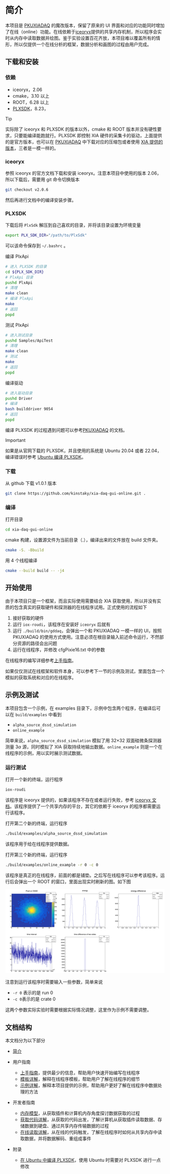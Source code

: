 # 简介

本项目是 [PKUXIADAQ](https://github.com/wuhongyi/PKUXIADAQ) 的魔改版本，保留了原来的 UI 界面和对应的功能同时增加了在线（online）功能。在线依赖于[iceoryx](https://iceoryx.io/latest/)提供的共享内存机制，所以程序会实时从内存中读取数据并绘图。鉴于实验设置百花齐放，本项目难以覆盖所有的情形，所以仅提供一个在线分析的框架，数据分析和画图的过程由用户完成。

## 下载和安装

### 依赖

+ iceoryx，2.06
+ cmake，3.10 以上
+ ROOT，6.28 以上
+ [PLXSDK](https://www.broadcom.com/products/pcie-switches-retimers/software-dev-kits)，8.23，

> [!TIP]
>
> 实际除了 iceoryx 和 PLXSDK 的版本以外，cmake 和 ROOT 版本并没有硬性要求，只要能编译能跑就行。PLXSDK 即控制 XIA 硬件的采集卡的驱动，上面提供的是官方版本，也可以在 [PKUXIADAQ](https://github.com/wuhongyi/PKUXIADAQ) 中下载对应的压缩包或者使用 [XIA 提供的版本](https://github.com/xiallc/broadcom_pci_pcie_sdk)，三者是一模一样的。

### iceoryx

参照 iceoryx 的官方文档下载和安装 iceoryx。注意本项目中使用的版本 2.06，所以下载后，需要用 git 命令切换版本

```bash
git checkout v2.0.6
```

然后再进行文档中的编译安装步骤。

### PLXSDK

下载后将 `PlxSdk` 解压到自己喜欢的目录，并将该目录设置为环境变量

```bash
export PLX_SDK_DIR="/path/to/PlxSdk"
```

可以该命令保存到 `~/.bashrc` 。

编译 PlxApi

```bash
# 进入 PLXSDK 的目录
cd ${PLX_SDK_DIR}
# PlxApi 目录
pushd PlxApi
# 清理
make clean
# 编译 PlxApi
make
# 返回
popd
```

测试 PlxApi

```bash
# 进入测试目录
pushd Samples/ApiTest
# 清理
make clean
# 测试
make
# 返回
popd
```

编译驱动

```bash
# 进入驱动目录
pushd Driver
# 编译
bash builddriver 9054
# 返回
popd
```

编译 PLXSDK 的过程遇到问题可以参考[PKUXIADAQ](http://wuhongyi.cn/PKUXIADAQ/zh/INSTALL.html) 的文档。

> [!IMPORTANT]
>
> 如果是从官网下载的 PLXSDK，并且使用的系统是 Ubuntu 20.04 或者 22.04，编译错误时参考 [Ubuntu 编译 PLXSDK](compile_plxsdk_ubuntu.md)。

### 下载

从 github 下载 v1.0.1 版本

```bash
git clone https://github.com/kinstaky/xia-daq-gui-online.git .
```

### 编译

打开目录

```bash
cd xia-daq-gui-online
```

cmake 构建，设置源文件为当前目录（.），编译出来的文件放在 build 文件夹。

```bash
cmake -S. -Bbuild
```

用 4 个线程编译

```bash
cmake --build build -- -j4
```

## 开始使用

由于本项目只是一个框架，而且实际使用需要结合 XIA 获取使用，所以并没有实质的包含真实的获取硬件和探测器的在线程序试用。正式使用的流程如下

1. 接好获取的硬件
2. 运行 `iox-roudi`，该程序在安装好 `iceoryx` 后就有
3. 运行 `./build/bin/gddaq`，会弹出一个和 PKUXIADAQ 一模一样的 UI，按照 PKUXIADAQ 的使用方式使用。注意必须在根目录输入前述命令运行，不然部分资源的路径会出问题
4. 运行在线程序，并修改 cfgPixie16.txt 中的参数

在线程序的编写详细参考[上手指南](getting_started.md)。

如果仅仅测试在线框架和软件本身，可以参考下一节的示例及测试，里面包含一个模拟的获取系统和对应的在线程序。

## 示例及测试

本项目包含一个示例，在 examples 目录下，示例中包含两个程序，在编译后可以在 `build/examples` 中看到

+ `alpha_source_dssd_simulation`
+ `online_example`

简单来说，`alpha_source_dssd_simulation` 模拟了用 32$\times$32 双面硅微条探测器测量 3$\alpha$ 源，同时模拟了 XIA 获取持续地输出数据。`online_example` 则是一个在线程序的示例，用以实时展示测试数据。

### 运行测试

打开一个新的终端，运行程序

```bash
iox-roudi
```

该程序是 iceoryx 提供的，如果该程序不存在或者运行失败，参考 [iceoryx 文档](https://iceoryx.io/latest/)。该程序提供了一个共享内存的平台，其它的依赖于 iceoryx 的程序都需要运行该程序。

打开第二个新的终端，运行程序

```bash
./build/examples/alpha_source_dssd_simulation
```

该程序用于给在线程序提供数据。

打开第三个新的终端，运行程序

```bash
./build/examples/online_example -r 0 -c 0
```

该程序是真正的在线程序，前面的都是铺垫。之后写在线程序可以参考该程序。运行后会弹出一个 ROOT 的窗口，里面出现实时刷新的图。如下图

![在线示例](images/online_example.png)

注意到运行该程序时需要输入一些参数，简单来说

+ `-r 0` 表示的是 run 0
+ `-c 0`表示的是 crate 0

这两个参数实际实验时需要根据实际情况调整，这里作为示例不需要调整。

## 文档结构

本文档分为以下部分

+ [简介](index.md)
+ 用户指南
    + [上手指南](getting_started.md)，提供最少的信息，帮助用户快速开始编写在线程序
    + [模板详解](template_walk_through.md)，解释在线程序模板，帮助用户了解在线程序的细节
    + [示例详解](example_details.md)，解释本项目提供的示例，帮助用户更好了解在线程序中数据处理的方法

+ 开发者指南
    + [内存模型](memory_model.md)，从获取插件和计算机内存角度探讨数据获取的过程
    + [获取代码详解](daq_walk_through.md)，从获取的代码出发，了解计算机从获取插件读取数据、存储数据到硬盘、通过共享内存传输数据的过程
    + [在线读取详解](online_receiver.md)，从在线的代码触发，了解在线程序时如何从共享内存中读取数据，并将数据解码、重组成事件
+ 附录
    + [在 Ubuntu 中编译 PLXSDK](compile_plxsdk_ubuntu.md)，使用 Ubuntu 时需要对 PLXSDK 进行一点修改
